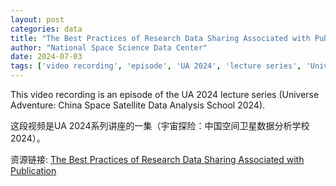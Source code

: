 ```yaml
---
layout: post
categories: data
title: "The Best Practices of Research Data Sharing Associated with Publication"
author: "National Space Science Data Center"
date: 2024-07-03
tags: ['video recording', 'episode', 'UA 2024', 'lecture series', 'Universe Adventure', 'China', 'Space Satellite', 'Data Analysis', 'School 2024']
---
```


This video recording is an episode of the UA 2024 lecture series (Universe Adventure: China Space Satellite Data Analysis School 2024).

这段视频是UA 2024系列讲座的一集（宇宙探险：中国空间卫星数据分析学校2024）。

资源链接: [The Best Practices of Research Data Sharing Associated with Publication](https://doi.org/10.57760/sciencedb.space.00774)
